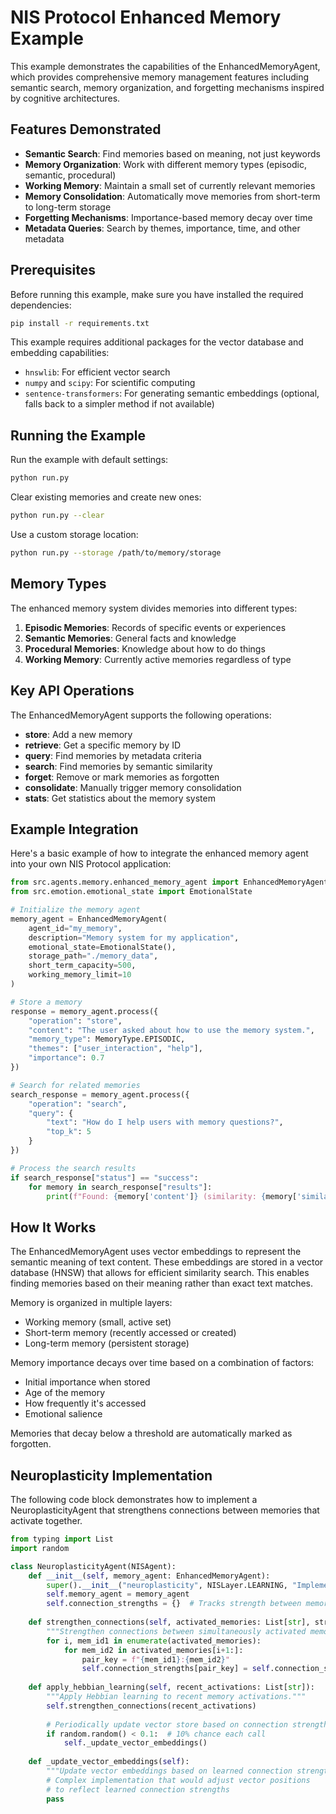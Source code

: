# NIS Protocol Enhanced Memory Example

This example demonstrates the capabilities of the EnhancedMemoryAgent, which provides comprehensive memory management features including semantic search, memory organization, and forgetting mechanisms inspired by cognitive architectures.

## Features Demonstrated

- **Semantic Search**: Find memories based on meaning, not just keywords
- **Memory Organization**: Work with different memory types (episodic, semantic, procedural)
- **Working Memory**: Maintain a small set of currently relevant memories
- **Memory Consolidation**: Automatically move memories from short-term to long-term storage
- **Forgetting Mechanisms**: Importance-based memory decay over time
- **Metadata Queries**: Search by themes, importance, time, and other metadata

## Prerequisites

Before running this example, make sure you have installed the required dependencies:

```bash
pip install -r requirements.txt
```

This example requires additional packages for the vector database and embedding capabilities:
- `hnswlib`: For efficient vector search
- `numpy` and `scipy`: For scientific computing
- `sentence-transformers`: For generating semantic embeddings (optional, falls back to a simpler method if not available)

## Running the Example

Run the example with default settings:

```bash
python run.py
```

Clear existing memories and create new ones:

```bash
python run.py --clear
```

Use a custom storage location:

```bash
python run.py --storage /path/to/memory/storage
```

## Memory Types

The enhanced memory system divides memories into different types:

1. **Episodic Memories**: Records of specific events or experiences
2. **Semantic Memories**: General facts and knowledge
3. **Procedural Memories**: Knowledge about how to do things
4. **Working Memory**: Currently active memories regardless of type

## Key API Operations

The EnhancedMemoryAgent supports the following operations:

- **store**: Add a new memory
- **retrieve**: Get a specific memory by ID
- **query**: Find memories by metadata criteria
- **search**: Find memories by semantic similarity
- **forget**: Remove or mark memories as forgotten
- **consolidate**: Manually trigger memory consolidation
- **stats**: Get statistics about the memory system

## Example Integration

Here's a basic example of how to integrate the enhanced memory agent into your own NIS Protocol application:

```python
from src.agents.memory.enhanced_memory_agent import EnhancedMemoryAgent, MemoryType
from src.emotion.emotional_state import EmotionalState

# Initialize the memory agent
memory_agent = EnhancedMemoryAgent(
    agent_id="my_memory",
    description="Memory system for my application",
    emotional_state=EmotionalState(),
    storage_path="./memory_data",
    short_term_capacity=500,
    working_memory_limit=10
)

# Store a memory
response = memory_agent.process({
    "operation": "store",
    "content": "The user asked about how to use the memory system.",
    "memory_type": MemoryType.EPISODIC,
    "themes": ["user_interaction", "help"],
    "importance": 0.7
})

# Search for related memories
search_response = memory_agent.process({
    "operation": "search",
    "query": {
        "text": "How do I help users with memory questions?",
        "top_k": 5
    }
})

# Process the search results
if search_response["status"] == "success":
    for memory in search_response["results"]:
        print(f"Found: {memory['content']} (similarity: {memory['similarity']:.2f})")
```

## How It Works

The EnhancedMemoryAgent uses vector embeddings to represent the semantic meaning of text content. These embeddings are stored in a vector database (HNSW) that allows for efficient similarity search. This enables finding memories based on their meaning rather than exact text matches.

Memory is organized in multiple layers:
- Working memory (small, active set)
- Short-term memory (recently accessed or created)
- Long-term memory (persistent storage)

Memory importance decays over time based on a combination of factors:
- Initial importance when stored
- Age of the memory
- How frequently it's accessed
- Emotional salience

Memories that decay below a threshold are automatically marked as forgotten.

## Neuroplasticity Implementation

The following code block demonstrates how to implement a NeuroplasticityAgent that strengthens connections between memories that activate together.

```python
from typing import List
import random

class NeuroplasticityAgent(NISAgent):
    def __init__(self, memory_agent: EnhancedMemoryAgent):
        super().__init__("neuroplasticity", NISLayer.LEARNING, "Implements neuroplasticity mechanisms")
        self.memory_agent = memory_agent
        self.connection_strengths = {}  # Tracks strength between memory pairs
        
    def strengthen_connections(self, activated_memories: List[str], strength_increase: float = 0.1):
        """Strengthen connections between simultaneously activated memories."""
        for i, mem_id1 in enumerate(activated_memories):
            for mem_id2 in activated_memories[i+1:]:
                pair_key = f"{mem_id1}:{mem_id2}"
                self.connection_strengths[pair_key] = self.connection_strengths.get(pair_key, 0.5) + strength_increase
                
    def apply_hebbian_learning(self, recent_activations: List[str]):
        """Apply Hebbian learning to recent memory activations."""
        self.strengthen_connections(recent_activations)
        
        # Periodically update vector store based on connection strengths
        if random.random() < 0.1:  # 10% chance each call
            self._update_vector_embeddings()
            
    def _update_vector_embeddings(self):
        """Update vector embeddings based on learned connection strengths."""
        # Complex implementation that would adjust vector positions
        # to reflect learned connection strengths
        pass 